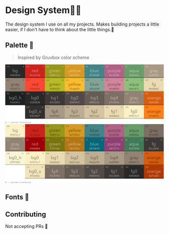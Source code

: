 # Design System🧑‍🎨

The design system I use on all my projects. 
Makes building projects a little easier, if I don't have to think about the little things.🚨

## Palette 🎨
> Inspired by Gruvbox color scheme

![plot](./images/gruvbox-dark.png)
![plot](./images/gruvbox-light.png)

## Fonts 📘


## Contributing

Not accepting PRs 🚫 
